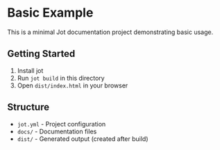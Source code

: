 # Basic Example

This is a minimal Jot documentation project demonstrating basic usage.

## Getting Started

1. Install jot
2. Run `jot build` in this directory
3. Open `dist/index.html` in your browser

## Structure

- `jot.yml` - Project configuration
- `docs/` - Documentation files
- `dist/` - Generated output (created after build)
